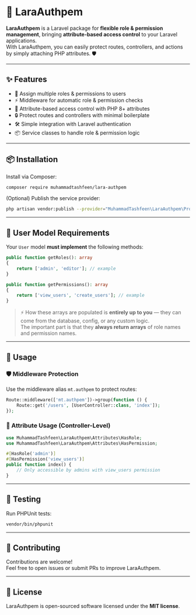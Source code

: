 # 🚀 LaraAuthpem

**LaraAuthpem** is a Laravel package for **flexible role & permission management**, bringing **attribute-based access control** to your Laravel applications.  
With LaraAuthpem, you can easily protect routes, controllers, and actions by simply attaching PHP attributes. 🛡️

---

## ✨ Features

- 🔑 Assign multiple roles & permissions to users
- ⚡ Middleware for automatic role & permission checks
- 🧩 Attribute-based access control with PHP 8+ attributes
- 🔒 Protect routes and controllers with minimal boilerplate
- 🛠️ Simple integration with Laravel authentication
- 📦 Service classes to handle role & permission logic

---

## 📦 Installation

Install via Composer:

```bash
composer require muhammadtashfeen/lara-authpem
```

(Optional) Publish the service provider:

```bash
php artisan vendor:publish --provider="MuhammadTashfeen\LaraAuthpem\Providers\AuthServiceProvider"
```

---

## 🔑 User Model Requirements

Your `User` model **must implement** the following methods:

```php
public function getRoles(): array
{
    return ['admin', 'editor']; // example
}

public function getPermissions(): array
{
    return ['view_users', 'create_users']; // example
}
```

> ⚡ How these arrays are populated is **entirely up to you** — they can come from the database, config, or any custom logic.  
> The important part is that they **always return arrays** of role names and permission names.

---

## 🚀 Usage

### 🛡️ Middleware Protection

Use the middleware alias `mt.authpem` to protect routes:

```php
Route::middleware(['mt.authpem'])->group(function () {
    Route::get('/users', [UserController::class, 'index']);
});
```

### 🧩 Attribute Usage (Controller-Level)

```php
use MuhammadTashfeen\LaraAuthpem\Attributes\HasRole;
use MuhammadTashfeen\LaraAuthpem\Attributes\HasPermission;

#[HasRole('admin')]
#[HasPermission('view_users')]
public function index() {
    // Only accessible by admins with view_users permission
}
```

---

## 🧪 Testing

Run PHPUnit tests:

```bash
vendor/bin/phpunit
```

---

## 🤝 Contributing

Contributions are welcome!  
Feel free to open issues or submit PRs to improve LaraAuthpem.

---

## 📄 License

LaraAuthpem is open-sourced software licensed under the **MIT license**.
